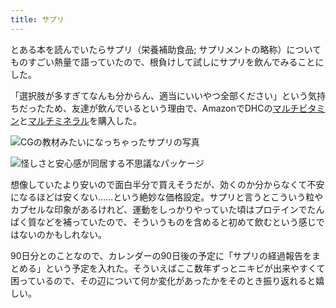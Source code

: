 ```yaml
---
title: サプリ
---
```

とある本を読んでいたらサプリ（栄養補助食品; サプリメントの略称）についてものすごい熱量で語っていたので、根負けして試しにサプリを飲んでみることにした。

「選択肢が多すぎてなんも分からん、適当にいいやつ全部ください」という気持ちだったため、友達が飲んでいるという理由で、AmazonでDHCの[マルチビタミン](https://www.amazon.co.jp/dp/B00GX1E3R6?th=1)と[マルチミネラル](https://www.amazon.co.jp/dp/B01MSSWA5K)を購入した。

![](https://lh6.googleusercontent.com/FFc0L8mtkwQaNhqvdYrLSi_r18_piez9eHDXXiWIVu-g39WNgfBg-hx1BiK3z5XghEf_fHi4WosSOjLb6wWFbNh1yNDn1u7FF19LIfelWrySk_TPMILR5xIgnXdDtYbR_phacHzSoVo4W4GZQ95rNflPt3lcpUyg1m73BvBiCTqRjtyJxfgjsIQXUjOp "CGの教材みたいになっちゃったサプリの写真")

![](https://lh5.googleusercontent.com/qx5t8bLV9E2eJzZTStbANzeqbLyBOMyfedFAm0fgVaTBbCZOx902uQGM4q91fJFV7tYCO0g03pe-1Y0T2i9gN1dBCEYQyZJRJ3pxPAcudvj38RjIl_tF63pJ09SIe2mUbyDUpCA9XTZVXjjejMdfyxVQBtnaFblMtULBfnWl4z3rzWfmAG1n6JVEDrK- "怪しさと安心感が同居する不思議なパッケージ")

想像していたより安いので面白半分で買えそうだが、効くのか分からなくて不安になるほどは安くない……という絶妙な価格設定。サプリと言うとこういう粒やカプセルな印象があるけれど、運動をしっかりやっていた頃はプロテインでたんぱく質などを補っていたので、そういうものを含めると初めて飲むという感じではないのかもしれない。

90日分とのことなので、カレンダーの90日後の予定に「サプリの経過報告をまとめる」という予定を入れた。そういえばここ数年ずっとニキビが出来やすくて困っているので、その辺について何か変化があったかをそのとき振り返れると嬉しい。
